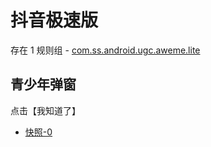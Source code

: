 # 抖音极速版

存在 1 规则组 - [com.ss.android.ugc.aweme.lite](/src/apps/com.ss.android.ugc.aweme.lite.ts)

## 青少年弹窗

点击【我知道了】

- [快照-0](https://i.gkd.li/import/import/13111607)
